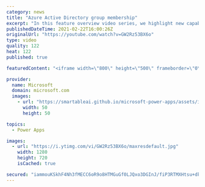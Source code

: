 ```yaml
---
category: news
title: "Azure Active Directory group membership"
excerpt: "In this feature overview video series, we highlight new capabilities included in the latest update to Microsoft Power Apps.  Power Apps Dataverse provides record level security to Azure Active Directory group membership types. Admins can easily set up and assign permissions to different Azure AD users,"
publishedDateTime: 2021-02-22T16:00:26Z
originalUrl: "https://youtube.com/watch?v=GW2Rz53BX6o"
type: video
quality: 122
heat: 122
published: true

featuredContent: "<iframe width=\"800\" height=\"500\" frameborder=\"0\" src=\"https://www.youtube.com/embed/GW2Rz53BX6o\" allow=\"accelerometer; autoplay; encrypted-media; gyroscope; picture-in-picture\" allowfullscreen></iframe>"

provider:
  name: Microsoft
  domain: microsoft.com
  images:
    - url: "https://smartableai.github.io/microsoft-power-apps/assets/images/organizations/microsoft.com-50x50.jpg"
      width: 50
      height: 50

topics:
  - Power Apps

images:
  - url: "https://i.ytimg.com/vi/GW2Rz53BX6o/maxresdefault.jpg"
    width: 1280
    height: 720
    isCached: true

secured: "iammouKSkhF4Nh3fMECC6oR9o8HTMGuGf0LJQxo3DGInJ/fiP3RTMXHtsu+dkvqRR7SMoGxJRKBGMasT7CU2mwTHLONd9u+uzD0epUp17ZyT4zGnsYDW/f6FZZ717lfBHv1R7C/zUels2pLykUxao4nIS4EBcNoS4T4Ms2mS5xd3bqCeSkcFFH+DBAcmD3z26fy7FGSFzyb46owu05Sae4ttPiZ6dONKEmez8s6LJTd6oLNk99w+oU/rtPLkeppP1pn5QbLbEOKu2i6LeyLH9+RPXr+bamdFBrqGF694jZ9cfJZ1P0NXaeG8pohmGVOy4+j1fU7dyq9/7fTP4/uMYz7Vrw7CZ+2bwCEXAMx+wfU+5/XfMh7htULZ/ArClHzw9NdiUVhxiIDHTTXVjaOh+sHT3d4rZUvZPOfh4KdkVpByBbfiv8apAcOUGIJjt46c;fnjMhm6Ym3KfGCQe8YOASg=="
---
```


